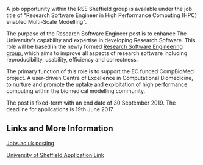 <!--
.. title: Research Software Engineer in High Performance Computing
.. author: Paul Richmond
.. slug: research_software_engineer_in_high_performance_computing
.. date: 2017-05-22 18:30:00 UTC+01:00
.. tags: jobs
.. category:
.. link:
.. description:
.. type: text
-->


A job opportunity within the RSE Sheffield group is available under the job title of "Research Software Engineer in High Performance Computing (HPC) enabled Multi-Scale Modelling".

The purpose of the Research Software Engineer post is to enhance The University’s capability and expertise in developing Research Software. This role will be based in the newly formed [Research Software Engineering group](http://rse.shef.ac.uk/), which aims to improve all aspects of research software including reproducibility, usability, efficiency and correctness.

The primary function of this role is to support the EC funded CompBioMed project. A user-driven Centre of Excellence in Computational Biomedicine, to nurture and promote the uptake and exploitation of high performance computing within the biomedical modelling community. 

The post is fixed-term with an end date of 30 September 2019. The deadline for applications is 19th June 2017.

## Links and More Information

[Jobs.ac.uk posting](http://www.jobs.ac.uk/job/BBN749/research-software-engineer-in-high-performance-computing-hpc-enabled-multi-scale-modelling/)

[University of Sheffield Application Link](https://jobs.shef.ac.uk/sap/bc/webdynpro/sap/hrrcf_a_posting_apply?PARAM=cG9zdF9pbnN0X2d1aWQ9MzMwNjJBRkQ4MDQ5MUVFNzhGOEY4MkE0ODgzRjg4MEYmY2FuZF90eXBlPUVYVA%3d%3d&sap-client=400&sap-language=EN&sap-accessibility=X&sap-ep-themeroot=%2fSAP%2fPUBLIC%2fBC%2fUR%2fuos#)
